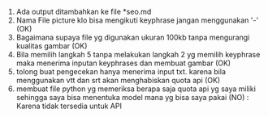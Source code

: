 1. Ada output ditambahkan ke file *seo.md
2. Nama File picture klo bisa mengikuti keyphrase jangan menggunakan '-' (OK)
3. Bagaimana supaya file yg digunakan ukuran 100kb tanpa mengurangi kualitas gambar (OK)
4. Bila memilih langkah 5 tanpa melakukan langkah 2 yg memilih keyphrase maka menerima inputan keyphrases dan membuat gambar (OK)
5. tolong buat pengecekan hanya menerima input txt. karena bila menggunakan vtt dan srt akan menghabiskan quota api (OK)
6.  membuat file python yg memeriksa berapa saja quota api yg saya miliki sehingga saya bisa menentuka model mana yg bisa saya pakai (NO) : Karena tidak tersedia untuk API